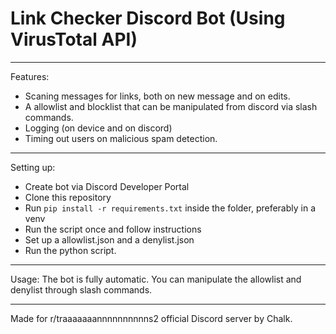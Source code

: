 # Link Checker Discord Bot (Using VirusTotal API)

----------------------------------------
Features: 
- Scaning messages for links, both on new message and on edits.
- A allowlist and blocklist that can be manipulated from discord via slash commands.
- Logging (on device and on discord)
- Timing out users on malicious spam detection.
----------------------------------------
Setting up:  
- Create bot via Discord Developer Portal
- Clone this repository
- Run `pip install -r requirements.txt` inside the folder, preferably in a venv
- Run the script once and follow instructions
- Set up a allowlist.json and a denylist.json
- Run the python script.
----------------------------------------
Usage: The bot is fully automatic. You can manipulate the allowlist and denylist through slash commands.  

----------------------------------------
Made for r/traaaaaaannnnnnnnnns2 official Discord server by Chalk.
